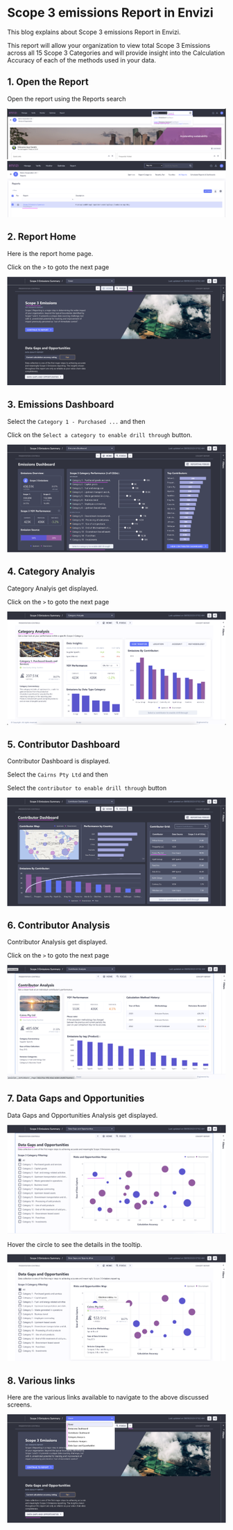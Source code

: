 # Scope 3 emissions Report in Envizi

This blog explains about Scope 3 emissions Report in Envizi. 

This report will allow your organization to view total Scope 3 Emissions across all 15 Scope 3 Categories and will provide insight into the Calculation Accuracy of each of the methods used in your data.

## 1. Open the Report

Open the report using the Reports search

<img src="images/image-11.png">

<img src="images/image-12.png">


## 2. Report Home

Here is the report home page.

Click on the `>` to goto the next page

<img src="images/image-13.png">

## 3. Emissions Dashboard

Select the `Category 1 - Purchased ...`  and then

Click on the `Select a category to enable drill through` button.

<img src="images/image-14.png">

## 4. Category Analyis

Category Analyis get displayed.

Click on the `>` to goto the next page

<img src="images/image-15.png">


## 5. Contributor Dashboard

Contributor Dashboard is displayed.

Select the `Cairns Pty Ltd`  and then

Select the `contributor to enable drill through` button

<img src="images/image-16.png">

## 6. Contributor Analysis

Contributor Analysis get displayed.

Click on the `>` to goto the next page

<img src="images/image-17.png">


## 7. Data Gaps and Opportunities

Data Gaps and Opportunities Analysis get displayed.

<img src="images/image-18.png">

Hover the circle to see the details in the tooltip.

<img src="images/image-19.png">

## 8. Various links

Here are the various links available to navigate to the above discussed screens.

<img src="images/image-20.png">